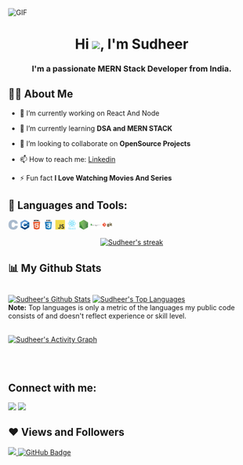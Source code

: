 <img alt="GIF" width="100%" height="175px" align="center" src="https://i.pinimg.com/originals/07/bb/69/07bb69e3ce6ba6cb15bf6c8ccdf8af09.gif" />

<h1 align="center">Hi <img src="https://raw.githubusercontent.com/MartinHeinz/MartinHeinz/master/wave.gif" width="30px">, I'm Sudheer</h1>
<h3 align="center">I'm a passionate MERN Stack Developer from India.</h3>


## 🙋‍♂️ About Me

- 🔭 I’m currently working on React And Node

- 🌱 I’m currently learning **DSA and MERN STACK**

- 👯 I’m looking to collaborate on **OpenSource Projects**

- 📫 How to reach me:  [Linkedin](https://www.linkedin.com/in/sudheer-singh-6132951a2/)

- ⚡ Fun fact **I Love Watching Movies And Series**

## 🚀 Languages and Tools:

<p align="left"> 
<code><img height="20" src="https://raw.githubusercontent.com/devicons/devicon/master/icons/c/c-original.svg"></code>
<code><img height="20" src="https://raw.githubusercontent.com/devicons/devicon/master/icons/cplusplus/cplusplus-original.svg"></code>
<code><img height="20" src="https://raw.githubusercontent.com/devicons/devicon/master/icons/html5/html5-original-wordmark.svg"></code>
<code><img height="20" src="https://raw.githubusercontent.com/devicons/devicon/master/icons/css3/css3-original-wordmark.svg"></code>
<code><img height="20" src="https://raw.githubusercontent.com/devicons/devicon/master/icons/javascript/javascript-original.svg"></code>
<code><img height="20" src="https://raw.githubusercontent.com/devicons/devicon/master/icons/react/react-original-wordmark.svg"></code>
<code><img height="20" src="https://raw.githubusercontent.com/github/explore/80688e429a7d4ef2fca1e82350fe8e3517d3494d/topics/nodejs/nodejs.png"></code>
<code><img height="20" src="https://raw.githubusercontent.com/github/explore/80688e429a7d4ef2fca1e82350fe8e3517d3494d/topics/mongodb/mongodb.png"></code>
<code><img height="20" src="https://raw.githubusercontent.com/github/explore/80688e429a7d4ef2fca1e82350fe8e3517d3494d/topics/git/git.png"></code>

</p>

<p align="center">
    <a href="https://github.com/ss0710/github-readme-streak-stats">
        <img title="🔥 Get streak stats for your profile at git.io/streak-stats" alt="Sudheer's streak" src="https://github-readme-streak-stats.herokuapp.com/?user=ss0710&theme=black-ice&hide_border=true&stroke=0000&background=060A0CD0"/>
    </a>
</p>

## 📊 My Github Stats

  <br/>
    <a href="https://github.com/ss0710/github-readme-stats"><img alt="Sudheer's Github Stats" src="https://github-readme-stats.vercel.app/api?username=ss0710&show_icons=true&count_private=true&theme=react&hide_border=true&bg_color=0D1117" /></a>
  <a href="https://github.com/ss0710/github-readme-stats"><img alt="Sudheer's Top Languages" src="https://github-readme-stats.vercel.app/api/top-langs/?username=ss0710&langs_count=8&count_private=true&layout=compact&theme=react&hide_border=true&bg_color=0D1117" /></a>
  <br/>
  <b>Note:</b> Top languages is only a metric of the languages my public code consists of and doesn't reflect experience or skill level.


<br/>
<br/>

<a href="https://github.com/ss0710/github-readme-activity-graph"><img alt="Sudheer's Activity Graph" src="https://activity-graph.herokuapp.com/graph?username=ss0710&bg_color=0D1117&color=5BCDEC&line=5BCDEC&point=FFFFFF&hide_border=true" /></a>

<br/>
<br/>

## Connect with me:
<p align="left">

<a href = "https://www.linkedin.com/in/sudheer-singh-6132951a2"><img src="https://img.icons8.com/fluent/48/000000/linkedin.png"/></a>
<a href = "https://www.instagram.com/mr._mister1007/"><img src="https://img.icons8.com/fluent/48/000000/instagram-new.png"/></a>

</p>

## ❤ Views and Followers
<a href="https://github.com/ss0710/github-profile-views-counter">
    <img src="https://komarev.com/ghpvc/?username=ss0710">
</a>
<a href="https://github.com/ss0710?tab=followers"><img src="https://img.shields.io/github/followers/ss0710?label=Followers&style=social" alt="GitHub Badge"></a>
